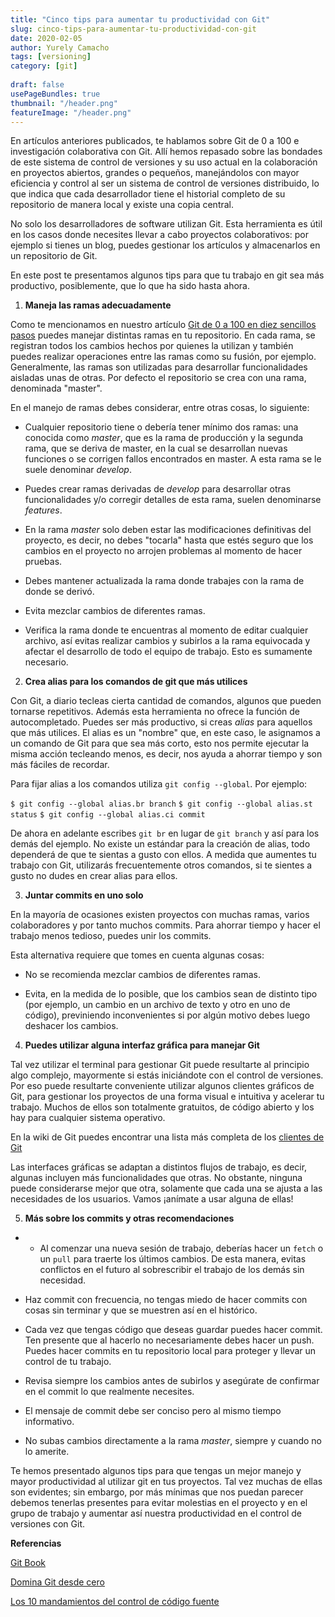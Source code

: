 ```yaml
---
title: "Cinco tips para aumentar tu productividad con Git"
slug: cinco-tips-para-aumentar-tu-productividad-con-git
date: 2020-02-05
author: Yurely Camacho
tags: [versioning]
category: [git]
 
draft: false
usePageBundles: true
thumbnail: "/header.png"
featureImage: "/header.png"
---
```



<!-- # Cinco tips para aumentar tu productividad con Git -->
<!-- **Por Yurely Camacho** -->



En artículos anteriores publicados, te hablamos sobre Git de 0 a 100 e
investigación colaborativa con Git. Allí hemos repasado sobre las
bondades de este sistema de control de versiones y su uso actual en la
colaboración en proyectos abiertos, grandes o pequeños, manejándolos con
mayor eficiencia y control al ser un sistema de control de versiones
distribuido, lo que indica que cada desarrollador tiene el historial
completo de su repositorio de manera local y existe una copia central.

<!-- TEASER_END -->

No solo los desarrolladores de software utilizan Git. Esta herramienta
es útil en los casos donde necesites llevar a cabo proyectos
colaborativos: por ejemplo si tienes un blog, puedes gestionar los
artículos y almacenarlos en un repositorio de Git.

En este post te presentamos algunos tips para que tu trabajo en git sea
más productivo, posiblemente, que lo que ha sido hasta ahora.

1. **Maneja las ramas adecuadamente**

Como te mencionamos en nuestro artículo [Git de 0 a 100 en diez sencillos pasos](https://opensciencelabs.org/blog/0002-GitCeroACien/git-de-en-diez-sencillos-pasos/) puedes manejar distintas ramas en tu
repositorio. En cada rama, se registran todos los cambios hechos por
quienes la utilizan y también puedes realizar operaciones entre las
ramas como su fusión, por ejemplo. Generalmente, las ramas son
utilizadas para desarrollar funcionalidades aisladas unas de otras. Por
defecto el repositorio se crea con una rama, denominada "master".

En el manejo de ramas debes considerar, entre otras cosas, lo siguiente:

- Cualquier repositorio tiene o debería tener mínimo dos ramas: una
  conocida como *master*, que es la rama de producción y la segunda
  rama, que se deriva de master, en la cual se desarrollan nuevas
  funciones o se corrigen fallos encontrados en master. A esta rama se
  le suele denominar *develop*.

- Puedes crear ramas derivadas de *develop* para desarrollar otras
  funcionalidades y/o corregir detalles de esta rama, suelen denominarse
  *features*.

- En la rama *master* solo deben estar las modificaciones definitivas del
  proyecto, es decir, no debes "tocarla" hasta que estés seguro
  que los cambios en el proyecto no arrojen problemas al momento de
  hacer pruebas.

- Debes mantener actualizada la rama donde trabajes con la rama de donde se derivó.

- Evita mezclar cambios de diferentes ramas.

- Verifica la rama donde te encuentras al momento de editar cualquier
  archivo, así evitas realizar cambios y subirlos a la rama equivocada y
  afectar el desarrollo de todo el equipo de trabajo. Esto es sumamente
  necesario.

2. **Crea alias para los comandos de git que más utilices**

Con Git, a diario tecleas cierta cantidad de comandos, algunos que
pueden tornarse repetitivos. Además esta herramienta no ofrece la
función de autocompletado. Puedes ser más productivo, si creas *alias*
para aquellos que más utilices. El alias es un "nombre" que, en este
caso, le asignamos a un comando de Git para que sea más corto, esto nos
permite ejecutar la misma acción tecleando menos, es decir, nos ayuda a
ahorrar tiempo y son más fáciles de recordar.

Para fijar alias a los comandos utiliza `git config --global`. Por ejemplo:

`$ git config --global alias.br branch`
`$ git config --global alias.st status`
`$ git config --global alias.ci commit`

De ahora en adelante escribes `git br` en lugar de `git branch` y así
para los demás del ejemplo. No existe un estándar para la creación de
alias, todo dependerá de que te sientas a gusto con ellos. A medida que
aumentes tu trabajo con Git, utilizarás frecuentemente otros comandos,
si te sientes a gusto no dudes en crear alias para ellos.

3. **Juntar commits en uno solo**

En la mayoría de ocasiones existen proyectos con muchas ramas, varios
colaboradores y por tanto muchos commits. Para ahorrar tiempo y hacer el
trabajo menos tedioso, puedes unir los commits.

Esta alternativa requiere que tomes en cuenta algunas cosas:

- No se recomienda mezclar cambios de diferentes ramas.

- Evita, en la medida de lo posible, que los cambios sean de distinto
  tipo (por ejemplo, un cambio en un archivo de texto y otro en uno de
  código), previniendo inconvenientes si por algún motivo debes luego
  deshacer los cambios.

4. **Puedes utilizar alguna interfaz gráfica para manejar Git**

Tal vez utilizar el terminal para gestionar Git puede resultarte al
principio algo complejo, mayormente si estás iniciándote con el control
de versiones. Por eso puede resultarte conveniente utilizar algunos
clientes gráficos de Git, para gestionar los proyectos de una forma
visual e intuitiva y acelerar tu trabajo. Muchos de ellos son totalmente
gratuitos, de código abierto y los hay para cualquier sistema operativo.

En la wiki de Git puedes encontrar una lista más completa de los
[clientes de Git](https://git.wiki.kernel.org/index.php/Interfaces,_frontends,_and_tools#Graphical_Interfaces)

Las interfaces gráficas se adaptan a distintos flujos de trabajo, es
decir, algunas incluyen más funcionalidades que otras. No obstante,
ninguna puede considerarse mejor que otra, solamente que cada una se
ajusta a las necesidades de los usuarios. Vamos ¡anímate a usar alguna de ellas!

5. **Más sobre los commits y otras recomendaciones**

- - Al comenzar una nueva sesión de trabajo, deberías hacer un `fetch` o
  un `pull` para traerte los últimos cambios. De esta  manera, evitas
  conflictos en el futuro al sobrescribir el trabajo de los demás sin
  necesidad.

- Haz commit con frecuencia, no tengas miedo de hacer
  commits con cosas sin terminar y que se muestren así en el
  histórico.

- Cada vez que tengas código que deseas guardar puedes hacer commit. Ten
  presente que al hacerlo no necesariamente debes hacer un push.
  Puedes hacer commits en tu repositorio local para proteger y llevar un
  control de tu trabajo.

- Revisa siempre los cambios antes de subirlos y asegúrate de confirmar
  en el commit lo que realmente necesites.

- El mensaje de commit debe ser conciso pero al mismo tiempo
  informativo.

- No subas cambios directamente a la rama *master*, siempre y cuando no lo
  amerite.

Te hemos presentado algunos tips para que tengas un mejor manejo y mayor
productividad al utilizar git en tus proyectos. Tal vez muchas de ellas
son evidentes; sin embargo, por más mínimas que nos puedan parecer
debemos tenerlas presentes para evitar molestias en el proyecto y en el
grupo de trabajo y aumentar así nuestra productividad en el control de
versiones con Git.

**Referencias**

[Git Book](https://git-scm.com/book/es/v2)

[Domina Git desde cero](https://sargantanacode.es/post/using-git-aliases-to-increase-our-productivity)

[Los 10 mandamientos del control de código fuente](https://www.campusmvp.es/recursos/post/los-10-mandamientos-del-control-de-codigo-fuente.aspx)
